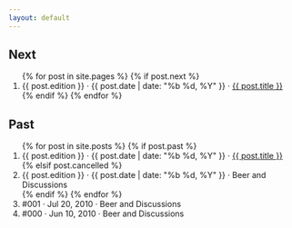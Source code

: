 ```yaml
---
layout: default
---
```


<div class="archive">
  <div class="next">
    <h2>Next</h2>
    <ol>
    {% for post in site.pages %}
      {% if post.next %}
      <li><span>{{ post.edition }} &middot; <time>{{ post.date | date: "%b %d, %Y" }}</time> &middot;</span>
        <a href="{{ '/next/' | prepend: site.baseurl }}">{{ post.title }}</a></li>
      {% endif %}
    {% endfor %}
    </ol>
  </div>

  <div class="past">
    <h2>Past</h2>
    <ol>
      {% for post in site.posts %}
        {% if post.past %}
        <li>
          <span>{{ post.edition }} &middot;
            <time title="{{ post.date }}">{{ post.date | date: "%b %d, %Y" }}</time> &middot;</span>
          <a href="{{ post.url | prepend: site.baseurl }}">{{ post.title }}</a>
        </li>
        {% elsif post.cancelled %}
        <li>
          <span>{{ post.edition }} &middot;
            <time title="{{ post.date }}">{{ post.date | date: "%b %d, %Y" }}</time> &middot;</span>
          Beer and Discussions
        </li>
        {% endif %}
      {% endfor %}
        <li><span>#001 &middot; <time>Jul 20, 2010</time> &middot;</span> Beer and Discussions</li>
        <li><span>#000 &middot; <time>Jun 10, 2010</time> &middot;</span> Beer and Discussions</li>
    </ol>
  </div>
</div>
